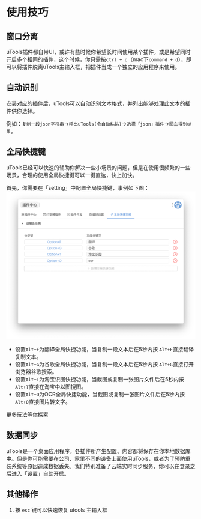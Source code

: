 # 使用技巧

## 窗口分离
uTools插件都自带UI，或许有些时候你希望长时间使用某个插件，或是希望同时开启多个相同的插件，这个时候，你只需按`ctrl + d`（mac下`command + d`），即可以将插件脱离uTools主输入框，把插件当成一个独立的应用程序来使用。

## 自动识别
安装对应的插件后，uTools可以自动识别文本格式，并列出能够处理此文本的插件供你选择。

例如：`复制一段json字符串`->`呼出uTools(会自动粘贴)`->`选择「json」插件`->`回车得到结果`。

## 全局快捷键
uTools已经可以快速的辅助你解决一些小场景的问题，但是在使用很频繁的一些场景，合理的使用全局快捷键可以一键直达，快上加快。

首先，你需要在「setting」中配置全局快捷键，事例如下图：
![setting.png](../assets/setting.png)

* 设置`Alt+F`为翻译全局快捷功能，当复制一段文本后在5秒内按 `Alt+F`直接翻译复制文本。
* 设置`Alt+G`为谷歌全局快捷功能，当复制一段文本后在5秒内按 `Alt+G`直接打开浏览器谷歌搜索。
* 设置`Alt+T`为淘宝识图快捷功能，当截图或复制一张图片文件后在5秒内按 `Alt+T`直接在淘宝中以图搜图。
* 设置`Alt+O`为OCR全局快捷功能，当截图或复制一张图片文件后在5秒内按 `Alt+O`直接图片转文字。

更多玩法等你探索

## 数据同步

uTools是一个桌面应用程序，各插件所产生配置、内容都将保存在你本地数据库中。但是你可能需要在公司、家里不同的设备上面使用uTools，或者为了预防重装系统等原因造成数据丢失。我们特别准备了云端实时同步服务，你可以在登录之后进入「设置」自助开启。

## 其他操作

1. 按  `esc`  键可以快速恢复 utools 主输入框